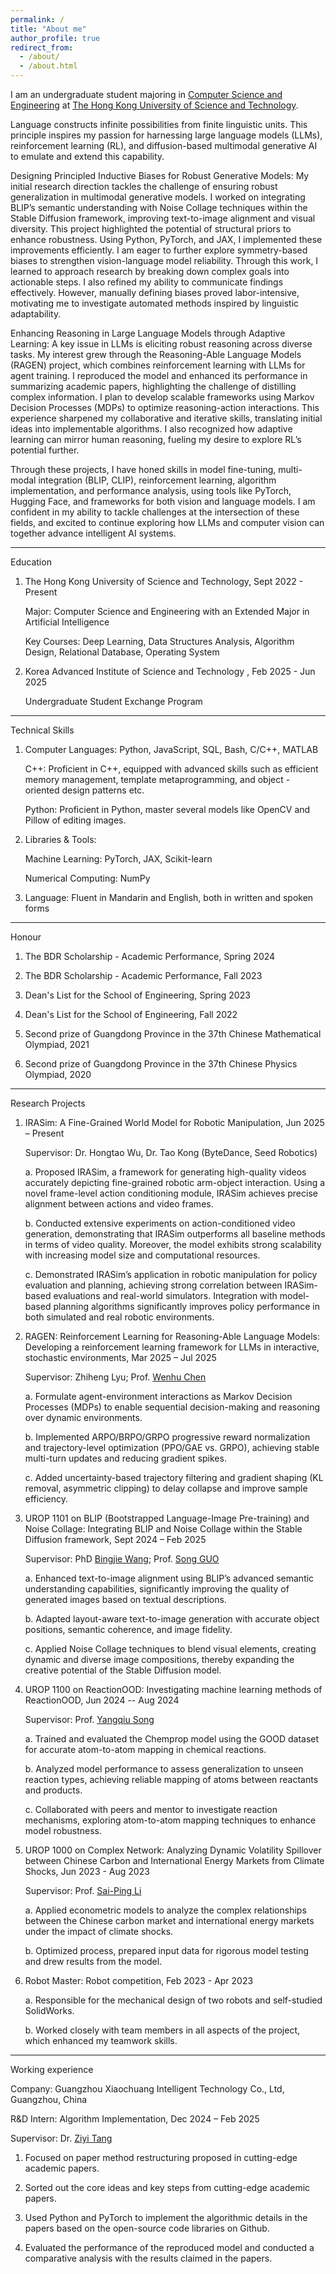 ```yaml
---
permalink: /
title: "About me"
author_profile: true
redirect_from: 
  - /about/
  - /about.html
---
```


I am an undergraduate student majoring in [Computer Science and Engineering](https://cse.hkust.edu.hk/) at [The Hong Kong University of Science and Technology](https://www.hkust.edu.hk/).

Language constructs infinite possibilities from finite linguistic units. This principle inspires my passion for harnessing large language models (LLMs), reinforcement learning (RL), and diffusion-based multimodal generative AI to emulate and extend this capability.

Designing Principled Inductive Biases for Robust Generative Models: My initial research direction tackles the challenge of ensuring robust generalization in multimodal generative models. I worked on integrating BLIP’s semantic understanding with Noise Collage techniques within the Stable Diffusion framework, improving text-to-image alignment and visual diversity. This project highlighted the potential of structural priors to enhance robustness. Using Python, PyTorch, and JAX, I implemented these improvements efficiently. I am eager to further explore symmetry-based biases to strengthen vision-language model reliability. 
Through this work, I learned to approach research by breaking down complex goals into actionable steps. I also refined my ability to communicate findings effectively. However, manually defining biases proved labor-intensive, motivating me to investigate automated methods inspired by linguistic adaptability.

Enhancing Reasoning in Large Language Models through Adaptive Learning: A key issue in LLMs is eliciting robust reasoning across diverse tasks. My interest grew through the Reasoning-Able Language Models (RAGEN) project, which combines reinforcement learning with LLMs for agent training. I reproduced the model and enhanced its performance in summarizing academic papers, highlighting the challenge of distilling complex information. I plan to develop scalable frameworks using Markov Decision Processes (MDPs) to optimize reasoning-action interactions.
This experience sharpened my collaborative and iterative skills, translating initial ideas into implementable algorithms. I also recognized how adaptive learning can mirror human reasoning, fueling my desire to explore RL’s potential further.

Through these projects, I have honed skills in model fine-tuning, multi-modal integration (BLIP, CLIP), reinforcement learning, algorithm implementation, and performance analysis, using tools like PyTorch, Hugging Face, and frameworks for both vision and language models. I am confident in my ability to tackle challenges at the intersection of these fields, and excited to continue exploring how LLMs and computer vision can together advance intelligent AI systems.

------
Education

1. The Hong Kong University of Science and Technology,   Sept 2022 - Present

   Major: Computer Science and Engineering with an Extended Major in Artificial Intelligence

   Key Courses: Deep Learning, Data Structures Analysis, Algorithm Design, Relational Database, Operating System

2. Korea Advanced Institute of Science and Technology ,   Feb 2025 - Jun 2025

   Undergraduate Student Exchange Program

------
Technical Skills

1. Computer Languages: Python, JavaScript, SQL, Bash, C/C++, MATLAB
   
   C++: Proficient in C++, equipped with advanced skills such as efficient memory management, template metaprogramming, and object - oriented design patterns etc.
   
   Python: Proficient in Python, master several models like OpenCV and Pillow of editing images.
   
2. Libraries & Tools:

   Machine Learning: PyTorch, JAX, Scikit-learn

   Numerical Computing: NumPy

3. Language: Fluent in Mandarin and English, both in written and spoken forms

------
Honour

1. The BDR Scholarship - Academic Performance, Spring 2024

2. The BDR Scholarship - Academic Performance, Fall 2023

3. Dean's List for the School of Engineering, Spring 2023

4. Dean's List for the School of Engineering, Fall 2022

5. Second prize of Guangdong Province in the 37th Chinese Mathematical Olympiad, 2021

6. Second prize of Guangdong Province in the 37th Chinese Physics Olympiad, 2020

------
Research Projects

1. IRASim: A Fine-Grained World Model for Robotic Manipulation, Jun 2025 – Present

   Supervisor: Dr. Hongtao Wu, Dr. Tao Kong (ByteDance, Seed Robotics) 

   a. Proposed IRASim, a framework for generating high-quality videos accurately depicting fine-grained robotic arm-object interaction. Using a novel frame-level action conditioning module, IRASim achieves precise alignment between actions and video frames.

   b. Conducted extensive experiments on action-conditioned video generation, demonstrating that IRASim outperforms all baseline methods in terms of video quality. Moreover, the model exhibits strong scalability with increasing model size and computational resources.

   c. Demonstrated IRASim’s application in robotic manipulation for policy evaluation and planning, achieving strong correlation between IRASim-based evaluations and real-world simulators. Integration with model-based planning algorithms significantly improves policy performance in both simulated and real robotic environments.

2. RAGEN: Reinforcement Learning for Reasoning-Able Language Models: Developing a reinforcement learning framework for LLMs in interactive, stochastic environments, Mar 2025 – Jul 2025

   Supervisor: Zhiheng Lyu; Prof. [Wenhu Chen](https://wenhuchen.github.io/)

   a. Formulate agent-environment interactions as Markov Decision Processes (MDPs) to enable sequential decision-making and reasoning over dynamic environments.

   b. Implemented ARPO/BRPO/GRPO progressive reward normalization and trajectory-level optimization (PPO/GAE vs. GRPO), achieving stable multi-turn updates and reducing gradient spikes.

   c. Added uncertainty-based trajectory filtering and gradient shaping (KL removal, asymmetric clipping) to delay collapse and improve sample efficiency.
      
3. UROP 1101 on BLIP (Bootstrapped Language-Image Pre-training) and Noise Collage: Integrating BLIP and Noise Collage within the Stable Diffusion framework, Sept 2024 – Feb 2025
   
   Supervisor: PhD [Bingjie Wang](https://hkpeilab.github.io/people/bingjie-wang/); Prof. [Song GUO](https://seng.hkust.edu.hk/about/people/faculty/song-guo)

   a. Enhanced text-to-image alignment using BLIP’s advanced semantic understanding capabilities, significantly improving the quality of generated images based on textual descriptions.

   b. Adapted layout-aware text-to-image generation with accurate object positions, semantic coherence, and image fidelity.

   c. Applied Noise Collage techniques to blend visual elements, creating dynamic and diverse image compositions, thereby expanding the creative potential of the Stable Diffusion model.
      
4. UROP 1100 on ReactionOOD: Investigating machine learning methods of ReactionOOD, Jun 2024 -- Aug 2024
      
   Supervisor: Prof. [Yangqiu Song](https://www.cse.ust.hk/~yqsong/)

   a. Trained and evaluated the Chemprop model using the GOOD dataset for accurate atom-to-atom mapping in chemical reactions.

   b. Analyzed model performance to assess generalization to unseen reaction types, achieving reliable mapping of atoms between reactants and products.

   c. Collaborated with peers and mentor to investigate reaction mechanisms, exploring atom-to-atom mapping techniques to enhance model robustness.
      
5. UROP 1000 on Complex Network: Analyzing Dynamic Volatility Spillover between Chinese Carbon and International Energy Markets from Climate Shocks, Jun 2023 - Aug 2023
      
   Supervisor: Prof. [Sai-Ping Li](https://physics.hkust.edu.hk/people/li-sai-ping-lishibing)

   a. Applied econometric models to analyze the complex relationships between the Chinese carbon market and international energy markets under the impact of climate shocks.

   b. Optimized process, prepared input data for rigorous model testing and drew results from the model.

6. Robot Master: Robot competition, Feb 2023 - Apr 2023

   a. Responsible for the mechanical design of two robots and self-studied SolidWorks.

   b. Worked closely with team members in all aspects of the project, which enhanced my teamwork skills.

------
Working experience

Company: Guangzhou Xiaochuang Intelligent Technology Co., Ltd, Guangzhou, China

R&D Intern: Algorithm Implementation, Dec 2024 – Feb 2025

Supervisor: Dr. [Ziyi Tang](https://openreview.net/profile?id=~Ziyi_Tang1)

1. Focused on paper method restructuring proposed in cutting-edge academic papers.
   
2. Sorted out the core ideas and key steps from cutting-edge academic papers.
   
3. Used Python and PyTorch to implement the algorithmic details in the papers based on the open-source code libraries on Github.
   
4. Evaluated the performance of the reproduced model and conducted a comparative analysis with the results claimed in the papers.

